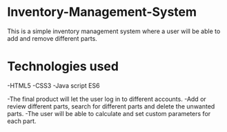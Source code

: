 # Inventory-Management-System

This is a simple inventory management system where a user will be able to add and remove different parts.

# Technologies used
-HTML5
-CSS3
-Java script ES6

-The final product will let the user log in to different accounts.
-Add or review different parts, search for different parts and delete the unwanted parts.
-The user will be able to calculate and set custom parameters for each part.
